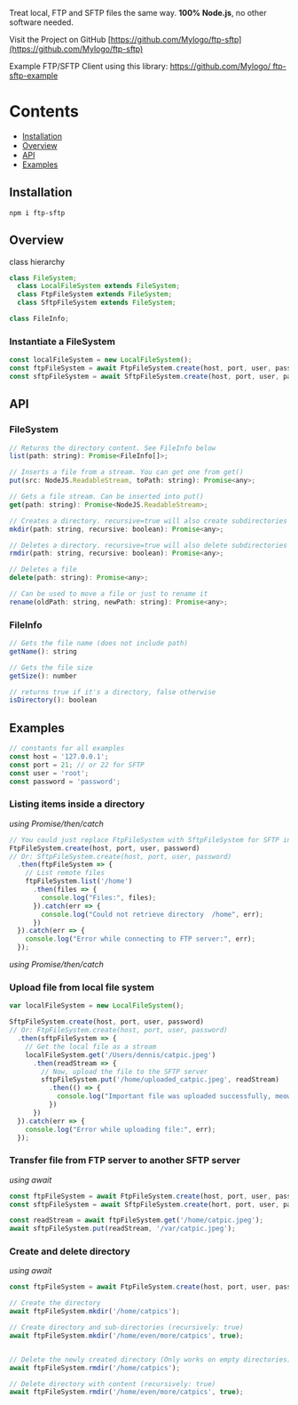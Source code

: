Treat local, FTP and SFTP files the same way.
**100% Node.js**, no other software needed.

Visit the Project on GitHub [https://github.com/Mylogo/ftp-sftp](https://github.com/Mylogo/ftp-sftp)

Example FTP/SFTP Client using this library: [https://github.com/Mylogo/
ftp-sftp-example](https://github.com/Mylogo/ftp-sftp-example)
# Contents
* [Installation](#installation)
* [Overview](#overview)
* [API](#api)
* [Examples](#examples)

## Installation

    npm i ftp-sftp

## Overview
class hierarchy
```js
class FileSystem;
  class LocalFileSystem extends FileSystem;
  class FtpFileSystem extends FileSystem;
  class SftpFileSystem extends FileSystem;

class FileInfo;
```

### Instantiate a FileSystem
```js
const localFileSystem = new LocalFileSystem();
const ftpFileSystem = await FtpFileSystem.create(host, port, user, password);
const sftpFileSystem = await SftpFileSystem.create(host, port, user, password);
```

## API

### FileSystem
```js
// Returns the directory content. See FileInfo below
list(path: string): Promise<FileInfo[]>;

// Inserts a file from a stream. You can get one from get()
put(src: NodeJS.ReadableStream, toPath: string): Promise<any>;

// Gets a file stream. Can be inserted into put()
get(path: string): Promise<NodeJS.ReadableStream>;

// Creates a directory. recursive=true will also create subdirectories
mkdir(path: string, recursive: boolean): Promise<any>;

// Deletes a directory. recursive=true will also delete subdirectories
rmdir(path: string, recursive: boolean): Promise<any>;

// Deletes a file
delete(path: string): Promise<any>;

// Can be used to move a file or just to rename it
rename(oldPath: string, newPath: string): Promise<any>;
```

### FileInfo
```js
// Gets the file name (does not include path)
getName(): string

// Gets the file size
getSize(): number

// returns true if it's a directory, false otherwise
isDirectory(): boolean
```

## Examples
```js
// constants for all examples
const host = '127.0.0.1';
const port = 21; // or 22 for SFTP
const user = 'root';
const password = 'password';
```
### Listing items inside a directory
_using Promise/then/catch_
```js
// You could just replace FtpFileSystem with SftpFileSystem for SFTP instead of FTP
FtpFileSystem.create(host, port, user, password)
// Or: SftpFileSystem.create(host, port, user, password)
  .then(ftpFileSystem => {
    // List remote files
    ftpFileSystem.list('/home')
      .then(files => {
        console.log("Files:", files);
      }).catch(err => {
        console.log("Could not retrieve directory  /home", err);
      })
  }).catch(err => {
    console.log("Error while connecting to FTP server:", err);
  });
```
_using Promise/then/catch_
### Upload file from local file system
```js
var localFileSystem = new LocalFileSystem();

SftpFileSystem.create(host, port, user, password)
// Or: FtpFileSystem.create(host, port, user, password)
  .then(sftpFileSystem => {
    // Get the local file as a stream
    localFileSystem.get('/Users/dennis/catpic.jpeg')
      .then(readStream => {
        // Now, upload the file to the SFTP server
        sftpFileSystem.put('/home/uploaded_catpic.jpeg', readStream)
          .then(() => {
            console.log("Important file was uploaded successfully, meow!")
          })
      })
  }).catch(err => {
    console.log("Error while uploading file:", err);
  });
```

### Transfer file from FTP server to another SFTP server
_using await_
```js
const ftpFileSystem = await FtpFileSystem.create(host, port, user, password);
const sftpFileSystem = await SftpFileSystem.create(hort, port, user, password);

const readStream = await ftpFileSystem.get('/home/catpic.jpeg');
await sftpFileSystem.put(readStream, '/var/catpic.jpeg');

```

### Create and delete directory
_using await_
```js
const ftpFileSystem = await FtpFileSystem.create(host, port, user, password);

// Create the directory
await ftpFileSystem.mkdir('/home/catpics');

// Create directory and sub-directories (recursively: true)
await ftpFileSystem.mkdir('/home/even/more/catpics', true);


// Delete the newly created directory (Only works on empty directories)
await ftpFileSystem.rmdir('/home/catpics');

// Delete directory with content (recursively: true)
await ftpFileSystem.rmdir('/home/even/more/catpics', true);
```